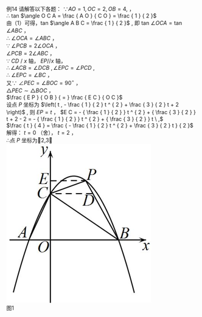 例14 请解答以下各题：
$\because A O = 1 , O C = 2 , O B = 4 ,$ ，  
∴ tan $\angle O C A = \frac { A O } { C O } = \frac { 1 } { 2 }$   
由（1）可得，tan $\angle A B C = \frac { 1 } { 2 }$ , 即 tan $\angle O C A = \tan \angle A B C$ ，  
∴ $\angle O C A = \angle A B C$ ，  
∵ $\angle P C B = 2 \angle O C A$ ，  
$\angle P C B = 2 \angle A B C$ ，  
∵ $C D \mathrm { ~ / ~ } x$ 轴， $E P / / x$ 轴，  
$\therefore \angle A C B = \angle D C B \ , \angle E P C = \angle P C D \ ,$   
∴ $\angle E P C = \angle B C$ ，  
又∵ $\angle P E C = \angle B O C = 9 0 ^ { \circ }$ ，  
$\triangle P E C \sim \triangle B O C$ ，  
$\frac { E P } { O B } { = } \frac { E C } { O C }$   
设点 $P$ 坐标为 $\left( t , - \frac { 1 } { 2 } t ^ { 2 } + \frac { 3 } { 2 } t + 2 \right)$ , 则 $E P = t$ ， $E C = - { \frac { 1 } { 2 } } t ^ { 2 } + { \frac { 3 } { 2 } } t + 2 - 2 = - { \frac { 1 } { 2 } } t ^ { 2 } + { \frac { 3 } { 2 } } t \ ,$   
$\frac { t } { 4 } = \frac { - \frac { 1 } { 2 } t ^ { 2 } + \frac { 3 } { 2 } t } { 2 }$ 解得： $t = 0$ （舍）， $t = 2$ ，  
∴点 $P$ 坐标为2,3
![](<../../qs_image_DB/专题1-6_二倍角的解题策略：倍半角模型与绝配角（解析版）_/c4c6346c59d38398633c7b03f573328cf034ea4aba120bc0f3a9b7d5ab8b49d1.jpg>)  
图1

